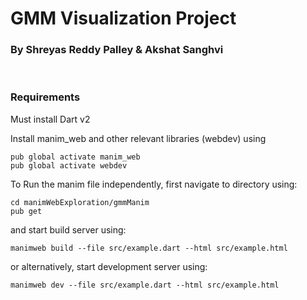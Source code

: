 # GMM Visualization Project

### By Shreyas Reddy Palley & Akshat Sanghvi

<br>

### Requirements

Must install Dart v2

Install manim_web and other relevant libraries (webdev) using 

``` 
pub global activate manim_web 
pub global activate webdev
```

To Run the manim file independently, first navigate to directory using:

```
cd manimWebExploration/gmmManim
pub get
```

and start build server using:

```
manimweb build --file src/example.dart --html src/example.html
```

or alternatively, start development server using:

```
manimweb dev --file src/example.dart --html src/example.html
```

